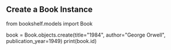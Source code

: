 ## Create a Book Instance

from bookshelf.models import Book

book = Book.objects.create(title="1984", author="George Orwell", publication_year=1949)
print(book.id)
